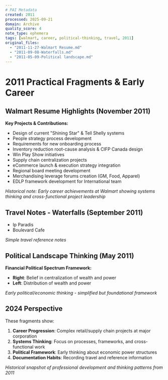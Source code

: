 ```yaml
---
# PAI Metadata
created: 2011
processed: 2025-09-21
domain: Archive
quality_score: 4
note_type: ephemera
tags: [walmart, career, political-thinking, travel, 2011]
original_files:
  - "2011-11-27-Walmart Resume.md"
  - "2011-09-08-Waterfalls.md"
  - "2011-05-09-Political landscape.md"
---
```


# 2011 Practical Fragments & Early Career

## Walmart Resume Highlights (November 2011)
**Key Projects & Contributions:**
- Design of current "Shining Star" & Tell Shelly systems
- People strategy process development
- Requirements for new onboarding process
- Inventory reduction root-cause analysis & CIFP Canada design
- Win Play Show initiatives
- Supply chain centralization projects
- eCommerce launch & execution strategy integration
- Regional board meeting development
- Merchandising leverage forums creation (GM, Food, Apparel)
- EDLP framework development for International team

*Historical note: Early career achievements at Walmart showing systems thinking and cross-functional project leadership*

## Travel Notes - Waterfalls (September 2011)
- Ip Paradis
- Boulevard Cafe

*Simple travel reference notes*

## Political Landscape Thinking (May 2011)
**Financial Political Spectrum Framework:**
- **Right**: Belief in centralization of wealth and power
- **Left**: Distribution of wealth and power

*Early political/economic thinking - simplified but foundational framework*

## 2024 Perspective
These fragments show:
1. **Career Progression**: Complex retail/supply chain projects at major corporation
2. **Systems Thinking**: Focus on processes, frameworks, and cross-functional work
3. **Political Framework**: Early thinking about economic power structures
4. **Documentation Habits**: Recording travel and reference information

*Historical snapshot of professional development and thinking patterns from 2011*
